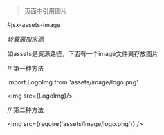 
> 页面中引用图片

#jsx-assets-image

*转载需加来源*



如assets是资源路径，下面有一个image文件夹存放图片

// 第一种方法

import LogoImg from 'assets/image/logo.png'

\<img src={LogoImg}/\>


// 第二种方法

\<img src={require('assets/image/logo.png')} /\>



